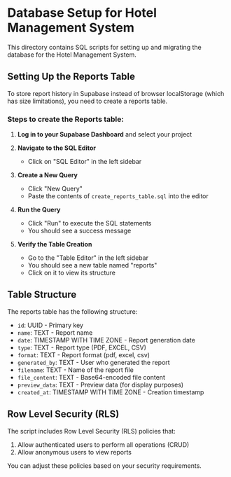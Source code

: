 # Database Setup for Hotel Management System

This directory contains SQL scripts for setting up and migrating the database for the Hotel Management System.

## Setting Up the Reports Table

To store report history in Supabase instead of browser localStorage (which has size limitations), you need to create a reports table.

### Steps to create the Reports table:

1. **Log in to your Supabase Dashboard** and select your project

2. **Navigate to the SQL Editor**
   - Click on "SQL Editor" in the left sidebar

3. **Create a New Query**
   - Click "New Query"
   - Paste the contents of `create_reports_table.sql` into the editor

4. **Run the Query**
   - Click "Run" to execute the SQL statements
   - You should see a success message

5. **Verify the Table Creation**
   - Go to the "Table Editor" in the left sidebar
   - You should see a new table named "reports"
   - Click on it to view its structure

## Table Structure

The reports table has the following structure:

- `id`: UUID - Primary key
- `name`: TEXT - Report name
- `date`: TIMESTAMP WITH TIME ZONE - Report generation date
- `type`: TEXT - Report type (PDF, EXCEL, CSV)
- `format`: TEXT - Report format (pdf, excel, csv)
- `generated_by`: TEXT - User who generated the report
- `filename`: TEXT - Name of the report file
- `file_content`: TEXT - Base64-encoded file content
- `preview_data`: TEXT - Preview data (for display purposes)
- `created_at`: TIMESTAMP WITH TIME ZONE - Creation timestamp

## Row Level Security (RLS)

The script includes Row Level Security (RLS) policies that:

1. Allow authenticated users to perform all operations (CRUD)
2. Allow anonymous users to view reports

You can adjust these policies based on your security requirements. 